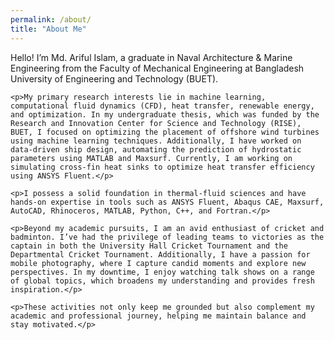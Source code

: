 ```yaml
---
permalink: /about/
title: "About Me"
---
```


<div class="about-container">
    <p>Hello! I’m Md. Ariful Islam, a graduate in Naval Architecture & Marine Engineering from the Faculty of Mechanical Engineering at Bangladesh University of Engineering and Technology (BUET).</p>

    <p>My primary research interests lie in machine learning, computational fluid dynamics (CFD), heat transfer, renewable energy, and optimization. In my undergraduate thesis, which was funded by the Research and Innovation Center for Science and Technology (RISE), BUET, I focused on optimizing the placement of offshore wind turbines using machine learning techniques. Additionally, I have worked on data-driven ship design, automating the prediction of hydrostatic parameters using MATLAB and Maxsurf. Currently, I am working on simulating cross-fin heat sinks to optimize heat transfer efficiency using ANSYS Fluent.</p>

    <p>I possess a solid foundation in thermal-fluid sciences and have hands-on expertise in tools such as ANSYS Fluent, Abaqus CAE, Maxsurf, AutoCAD, Rhinoceros, MATLAB, Python, C++, and Fortran.</p>

    <p>Beyond my academic pursuits, I am an avid enthusiast of cricket and badminton. I’ve had the privilege of leading teams to victories as the captain in both the University Hall Cricket Tournament and the Departmental Cricket Tournament. Additionally, I have a passion for mobile photography, where I capture candid moments and explore new perspectives. In my downtime, I enjoy watching talk shows on a range of global topics, which broadens my understanding and provides fresh inspiration.</p>

    <p>These activities not only keep me grounded but also complement my academic and professional journey, helping me maintain balance and stay motivated.</p>
</div>
